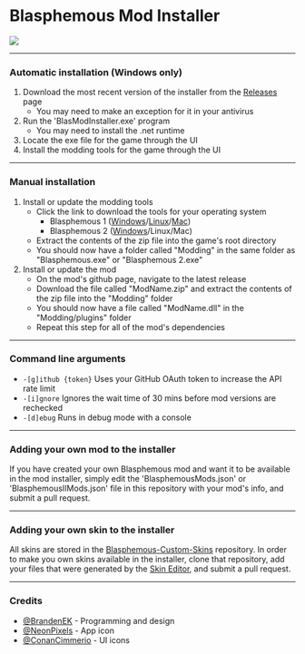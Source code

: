 # Blasphemous Mod Installer

<img src="https://img.shields.io/github/downloads/BrandenEK/Blasphemous.Modding.Installer/total?color=248721&style=for-the-badge">

---

### Automatic installation (Windows only)
1. Download the most recent version of the installer from the [Releases](https://github.com/BrandenEK/Blasphemous.Modding.Installer/releases) page
   - You may need to make an exception for it in your antivirus
3. Run the 'BlasModInstaller.exe' program
   - You may need to install the .net runtime
4. Locate the exe file for the game through the UI
5. Install the modding tools for the game through the UI

---

### Manual installation
1. Install or update the modding tools
   - Click the link to download the tools for your operating system
      - Blasphemous 1 ([Windows](https://github.com/BrandenEK/Blasphemous.ModdingTools/raw/main/modding-tools-windows.zip)/[Linux](https://github.com/BrandenEK/Blasphemous.ModdingTools/raw/main/modding-tools-linux.zip)/[Mac](https://github.com/BrandenEK/Blasphemous.ModdingTools/raw/main/modding-tools-mac.zip))
      - Blasphemous 2 ([Windows](https://github.com/BrandenEK/BlasII.ModdingTools/raw/main/modding-tools-windows.zip)/Linux/Mac)
   - Extract the contents of the zip file into the game's root directory
   - You should now have a folder called "Modding" in the same folder as "Blasphemous.exe" or "Blasphemous 2.exe"
2. Install or update the mod
   - On the mod's github page, navigate to the latest release
   - Download the file called "ModName.zip" and extract the contents of the zip file into the "Modding" folder
   - You should now have a file called "ModName.dll" in the "Modding/plugins" folder
   - Repeat this step for all of the mod's dependencies

---

### Command line arguments
- ```-[g]ithub {token}``` Uses your GitHub OAuth token to increase the API rate limit
- ```-[i]gnore``` Ignores the wait time of 30 mins before mod versions are rechecked
- ```-[d]ebug``` Runs in debug mode with a console

---

### Adding your own mod to the installer
If you have created your own Blasphemous mod and want it to be available in the mod installer, simply edit the 'BlasphemousMods.json' or 'BlasphemousIIMods.json' file in this repository with your mod's info, and submit a pull request.

---

### Adding your own skin to the installer
All skins are stored in the [Blasphemous-Custom-Skins](https://github.com/BrandenEK/Blasphemous-Custom-Skins) repository.  In order to make you own skins available in the installer, clone that repository, add your files that were generated by the [Skin Editor](https://github.com/BrandenEK/Blasphemous-Skin-Editor), and submit a pull request.

---

### Credits
- [@BrandenEK](https://github.com/BrandenEK) - Programming and design
- [@NeonPixels](https://github.com/NeonPixels) - App icon
- [@ConanCimmerio](https://github.com/ConanCimmerio) - UI icons
